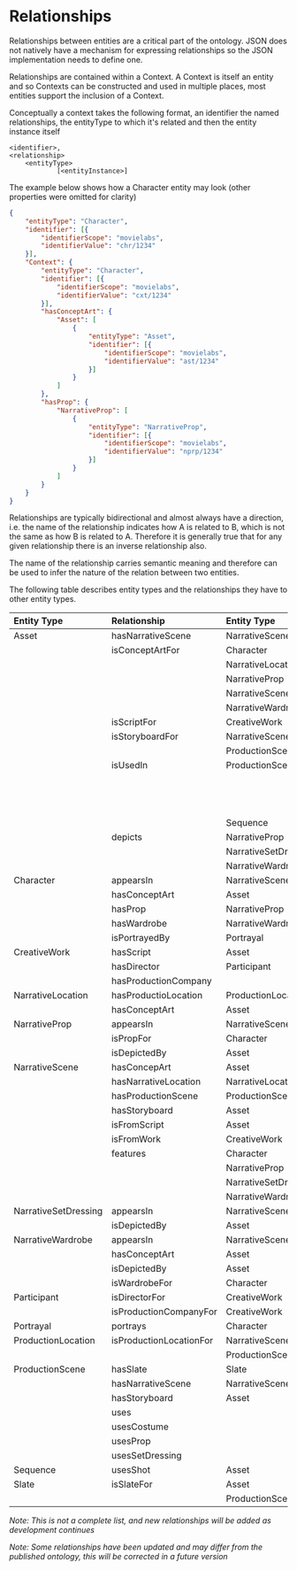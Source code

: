 # Relationships
Relationships between entities are a critical part of the ontology. JSON does not natively have a mechanism for expressing relationships so the JSON implementation needs to define one.

Relationships are contained within a Context. A Context is itself an entity and so Contexts can be constructed and used in multiple places, most entities support the inclusion of a Context.

Conceptually a context takes the following format, an identifier the named relationships, the entityType to which it's related and then the entity instance itself

```
<identifier>,
<relationship>
	<entityType>
			[<entityInstance>]
```

The example below shows how a Character entity may look (other properties were omitted for clarity)

```JSON
{
	"entityType": "Character",
	"identifier": [{
		"identifierScope": "movielabs",
		"identifierValue": "chr/1234"
	}],
	"Context": {
		"entityType": "Character",
		"identifier": [{
			"identifierScope": "movielabs",
			"identifierValue": "cxt/1234"
		}],
		"hasConceptArt": {
			"Asset": [
				{
					"entityType": "Asset",
					"identifier": [{
						"identifierScope": "movielabs",
						"identifierValue": "ast/1234"
					}]
				}
			]
		},
		"hasProp": {
			"NarrativeProp": [
				{
					"entityType": "NarrativeProp",
					"identifier": [{
						"identifierScope": "movielabs",
						"identifierValue": "nprp/1234"
					}]
				}
			]
		}
	}
}

```

Relationships are typically bidirectional and almost always have a direction, i.e. the name of the relationship indicates how A is related to B, which is not the same as how B is related to A. Therefore it is generally true that for any given relationship there is an inverse relationship also. 

The name of the relationship carries semantic meaning and therefore can be used to infer the nature of the relation between two entities.

The following table describes entity types and the relationships they have to other entity types.

| Entity Type          | Relationship            | Entity Type           | Inverse                 |
|:-------------------- |:----------------------- |:--------------------- |:----------------------- |
| Asset                | hasNarrativeScene       | NarrativeScene        | isFromScript            |
|                      | isConceptArtFor         | Character             | hasConceptArt           |
|                      |                         | NarrativeLocation     |                         |
|                      |                         | NarrativeProp         |                         |
|                      |                         | NarrativeScene        |                         |
|                      |                         | NarrativeWardrobe     |                         |
|                      | isScriptFor             | CreativeWork          | hasScript               |
|                      | isStoryboardFor         | NarrativeScene        | hasStoryboard           |
|                      |                         | ProductionScene       |                         |
|                      | isUsedIn                | ProductionScene       | uses                    |
|                      |                         |                       | usesCostume             |
|                      |                         |                       | usesProp                |
|                      |                         |                       | usesSetDressing         |
|                      |                         | Sequence              | usesShot                |
|                      | depicts                 | NarrativeProp         | isDepictedBy            |
|                      |                         | NarrativeSetDressing  |                         |
|                      |                         | NarrativeWardrobe     |                         |
| Character            | appearsIn               | NarrativeScene        | features                |
|                      | hasConceptArt           | Asset                 | isConceptArtFor         |
|                      | hasProp                 | NarrativeProp         | isPropFor               |
|                      | hasWardrobe             | NarrativeWardrobe     | isWardrobeFor           |
|                      | isPortrayedBy           | Portrayal             | portrays                |
| CreativeWork         | hasScript               | Asset                 | isScriptFor             |
|                      | hasDirector             | Participant           | isDirectorFor           |
|                      | hasProductionCompany    |                       | isProductionCompanyFor  |
| NarrativeLocation    | hasProductioLocation    | ProductionLocation    | isProductionLocationFor |
|                      | hasConceptArt           | Asset                 | isConceptArtFor         |
| NarrativeProp        | appearsIn               | NarrativeScene        | features                |
|                      | isPropFor               | Character             | hasProp                 |
|                      | isDepictedBy            | Asset                 | depicts                 |
| NarrativeScene       | hasConcepArt            | Asset                 | isConceptArtFor         |
|                      | hasNarrativeLocation    | NarrativeLocation     | isNarrativeLocationFor  |
|                      | hasProductionScene      | ProductionScene       | isProductionSceneFor    |
|                      | hasStoryboard           | Asset                 | isStoryboardFor         |
|                      | isFromScript            | Asset                 | isScriptFor             |
|                      | isFromWork              | CreativeWork          | hasNarrativeScene       |
|                      | features                | Character             | appearsIn               |
|                      |                         | NarrativeProp         |                         |
|                      |                         | NarrativeSetDresssing |                         |
|                      |                         | NarrativeWardrobe     |                         |
| NarrativeSetDressing | appearsIn               | NarrativeScene        | features                |
|                      | isDepictedBy            | Asset                 | depicts                 |
| NarrativeWardrobe    | appearsIn               | NarrativeScene        | features                |
|                      | hasConceptArt           | Asset                 | isConceptArtFor         |
|                      | isDepictedBy            | Asset                 | depicts                 |
|                      | isWardrobeFor           | Character             | hasWardrobe             |
| Participant          | isDirectorFor           | CreativeWork          | hasDirector             |
|                      | isProductionCompanyFor  | CreativeWork          | hasProductionCompany    |
| Portrayal            | portrays                | Character             | isPortrayedBy           |
| ProductionLocation   | isProductionLocationFor | NarrativeScene        | hasProductionLocation   |
|                      |                         | ProductionScene       |                         |
| ProductionScene      | hasSlate                | Slate                 | isSlateFor              |
|                      | hasNarrativeScene       | NarrativeScene        | hasProductionScene      |
|                      | hasStoryboard           | Asset                 | isStoryboardFor         |
|                      | uses                    |                       | isUsedIn                |
|                      | usesCostume             |                       |                         |
|                      | usesProp                |                       |                         |
|                      | usesSetDressing         |                       |                         |
| Sequence             | usesShot                | Asset                 | isUsedIn                |
| Slate                | isSlateFor              | Asset                 | hasSlate                |
|                      |                         | ProductionScene       |                         |

*Note: This is not a complete list, and new relationships will be added as development continues*

*Note: Some relationships have been updated and may differ from the published ontology, this will be corrected in a future version*

